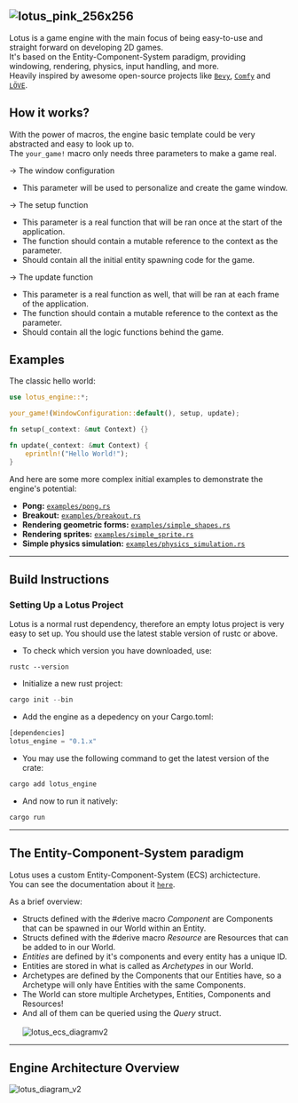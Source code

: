 ![lotus_pink_256x256](https://github.com/user-attachments/assets/e7bbd3cf-cef3-44dd-8125-cddf0f53bab8)
--------------

Lotus is a game engine with the main focus of being easy-to-use and straight forward on developing 2D games.  
It's based on the Entity-Component-System paradigm, providing windowing, rendering, physics, input handling, and more.<br>
Heavily inspired by awesome open-source projects like [`Bevy`](https://github.com/bevyengine/bevy), [`Comfy`](https://github.com/darthdeus/comfy) and [`LÖVE`](https://github.com/love2d/love).

## How it works?

With the power of macros, the engine basic template could be very abstracted and easy to look up to.<br>
The `your_game!` macro only needs three parameters to make a game real.

-> The window configuration
- This parameter will be used to personalize and create the game window.

-> The setup function
- This parameter is a real function that will be ran once at the start of the application.
- The function should contain a mutable reference to the context as the parameter.
- Should contain all the initial entity spawning code for the game.

-> The update function
- This parameter is a real function as well, that will be ran at each frame of the application.
- The function should contain a mutable reference to the context as the parameter.
- Should contain all the logic functions behind the game.

## Examples

The classic hello world:

```rust
use lotus_engine::*;

your_game!(WindowConfiguration::default(), setup, update);

fn setup(_context: &mut Context) {}

fn update(_context: &mut Context) {
    eprintln!("Hello World!");
}
```

And here are some more complex initial examples to demonstrate the engine's potential:

- **Pong:** [`examples/pong.rs`](https://github.com/zenialexandre/lotus/blob/main/examples/pong.rs)
- **Breakout:** [`examples/breakout.rs`](https://github.com/zenialexandre/lotus/blob/main/examples/breakout.rs)
- **Rendering geometric forms:** [`examples/simple_shapes.rs`](https://github.com/zenialexandre/lotus/blob/main/examples/simple_shapes.rs)
- **Rendering sprites:** [`examples/simple_sprite.rs`](https://github.com/zenialexandre/lotus/blob/main/examples/simple_sprite.rs)
- **Simple physics simulation:** [`examples/physics_simulation.rs`](https://github.com/zenialexandre/lotus/blob/main/examples/physics_simulation.rs)

----------------

## Build Instructions
### Setting Up a Lotus Project
Lotus is a normal rust dependency, therefore an empty lotus project is very easy to set up.
You should use the latest stable version of rustc or above.

- To check which version you have downloaded, use:
```shell
rustc --version
```

- Initialize a new rust project:
```rust
cargo init --bin
```

- Add the engine as a depedency on your Cargo.toml:
```rust
[dependencies]
lotus_engine = "0.1.x"
```

- You may use the following command to get the latest version of the crate:
```rust
cargo add lotus_engine
```

- And now to run it natively:
```rust
cargo run
```
----------------

## The Entity-Component-System paradigm

Lotus uses a custom Entity-Component-System (ECS) archictecture.<br>
You can see the documentation about it [`here`](https://docs.rs/lotus_engine/0.1.2/lotus_engine/core/ecs/index.html).<br>

As a brief overview:

- Structs defined with the #derive macro *Component* are Components that can be spawned in our World within an Entity.
- Structs defined with the #derive macro *Resource* are Resources that can be added to in our World.
- *Entities* are defined by it's components and every entity has a unique ID.
- Entities are stored in what is called as *Archetypes* in our World.
- Archetypes are defined by the Components that our Entities have, so a Archetype will only have Entities with the same Components.
- The World can store multiple Archetypes, Entities, Components and Resources!
- And all of them can be queried using the *Query* struct.
<br><br>
![lotus_ecs_diagramv2](https://github.com/user-attachments/assets/e92130c7-26fb-4747-a1da-fdafe3a7fc70)

----------------

## Engine Architecture Overview
![lotus_diagram_v2](https://github.com/user-attachments/assets/64f94220-1c37-422d-b699-54ba6c648ccc)
